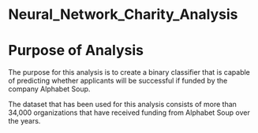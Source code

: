# Neural_Network_Charity_Analysis
# Purpose of Analysis
The purpose for this analysis is to create a binary classifier that is capable of predicting whether applicants will be successful if funded by the company Alphabet Soup.

The dataset that has been used for this analysis consists of more than 34,000 organizations that have received funding from Alphabet Soup over the years. 
